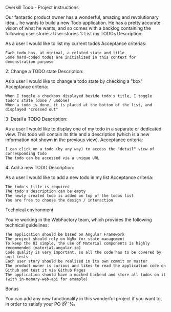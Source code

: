 Overkill Todo - Project instructions

Our fantastic product owner has a wonderful, amazing and revolutionary idea... he wants to build a new Todo application.
He has a pretty accurate vision of what he wants, and so comes with a backlog containing the following user stories:
User stories
1: List my TODOs
Description:

As a user I would like to list my current todos
Acceptance criterias:

    Each todo has, at minimal, a related state and title
    Some hard-coded todos are initialized in this context for demonstration purpose

2: Change a TODO state
Description:

As a user I would like to change a todo state by checking a "box"
Acceptance criteria:

    When I toggle a checkbox displayed beside todo's title, I toggle todo's state (done / undone)
    When a todo is done, it is placed at the bottom of the list, and displayed "crossed out"

3: Detail a TODO
Description:

As a user I would like to display one of my todo in a separate or dedicated view.
This todo will contain its title and a description (which is a new information not shown in the previous view).
Acceptance criteria:

    I can click on a todo (by any way) to access the "detail" view of corresponding todo
    The todo can be accessed via a unique URL

4: Add a new TODO
Description:

As a user I would like to add a new todo in my list
Acceptance criteria:

    The todo's title is required
    The todo's description can be empty
    The newly created todo is added on top of the todos list
    You are free to choose the design / interaction

Technical environment

You're working in the WebFactory team, which provides the following technical guidelines:

    The application should be based on Angular Framework
    The project should rely on NgRx for state management
    To keep the UI simple, the use of Material components is highly recommended (material.angular.io)
    Code quality is very important, so all the code has to be covered by unit tests
    Each user story should be realized in its own commit on master
    The product owner is curious and likes to read the application code on Github and test it via Github Pages
    The application should have a mocked backend and store all todos on it (with in-memory-web-api for example)

Bonus

You can add any new functionality in this wonderful project if you want to, in order to satisfy your PO ðŸ˜‰